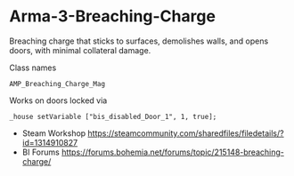# Arma-3-Breaching-Charge
Breaching charge that sticks to surfaces, demolishes walls, and opens doors, with minimal collateral damage.

Class names

`AMP_Breaching_Charge_Mag`

Works on doors locked via

```
_house setVariable ["bis_disabled_Door_1", 1, true];
```

- Steam Workshop https://steamcommunity.com/sharedfiles/filedetails/?id=1314910827
- BI Forums https://forums.bohemia.net/forums/topic/215148-breaching-charge/
